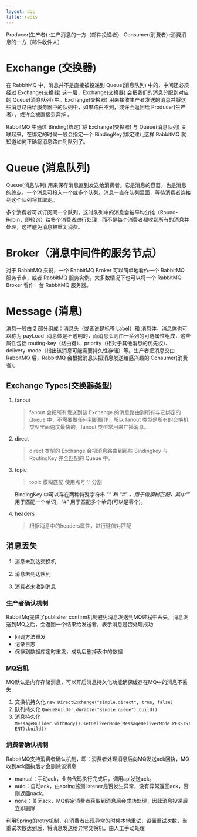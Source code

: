 ```yaml
---
layout: doc
title: redis
---
```


Producer(生产者) :生产消息的一方（邮件投递者）
Consumer(消费者) :消费消息的一方（邮件收件人）

# Exchange (交换器)
在 RabbitMQ 中，消息并不是直接被投递到 Queue(消息队列) 中的，中间还必须经过 Exchange(交换器) 这一层，Exchange(交换器) 会把我们的消息分配到对应的 Queue(消息队列) 中。Exchange(交换器) 用来接收生产者发送的消息并将这些消息路由给服务器中的队列中，如果路由不到，或许会返回给 Producer(生产者) ，或许会被直接丢弃掉 。

RabbitMQ 中通过 Binding(绑定) 将 Exchange(交换器) 与 Queue(消息队列) 关联起来，在绑定的时候一般会指定一个 BindingKey(绑定建) ,这样 RabbitMQ 就知道如何正确将消息路由到队列了。

# Queue (消息队列)
Queue(消息队列) 用来保存消息直到发送给消费者。它是消息的容器，也是消息的终点。一个消息可投入一个或多个队列。消息一直在队列里面，等待消费者连接到这个队列将其取走。

多个消费者可以订阅同一个队列，这时队列中的消息会被平均分摊（Round-Robin，即轮询）给多个消费者进行处理，而不是每个消费者都收到所有的消息并处理，这样避免消息被重复消费。

# Broker（消息中间件的服务节点）
对于 RabbitMQ 来说，一个 RabbitMQ Broker 可以简单地看作一个 RabbitMQ 服务节点，或者 RabbitMQ 服务实例。大多数情况下也可以将一个 RabbitMQ Broker 看作一台 RabbitMQ 服务器。

# Message (消息)
消息一般由 2 部分组成：消息头（或者说是标签 Label）和 消息体。消息体也可以称为 payLoad ,消息体是不透明的，而消息头则由一系列的可选属性组成，这些属性包括 routing-key（路由键）、priority（相对于其他消息的优先权）、delivery-mode（指出该消息可能需要持久性存储）等。生产者把消息交由 RabbitMQ 后，RabbitMQ 会根据消息头把消息发送给感兴趣的 Consumer(消费者)。

## Exchange Types(交换器类型)
1. fanout

    > fanout 会把所有发送到该 Exchange 的消息路由到所有与它绑定的 Queue 中，不需要做任何判断操作，所以 fanout 类型是所有的交换机类型里面速度最快的。fanout 类型常用来广播消息。

2. direct

    > direct 类型的 Exchange 会把消息路由到那些 Bindingkey 与 RoutingKey 完全匹配的 Queue 中。

3. topic

    > topic 模糊匹配 使用点号 ‘.’ 分割

    BindingKey 中可以存在两种特殊字符串 “*” 和 “#” ，用于做模糊匹配，其中“*” 用于匹配一个单词，“#” 用于匹配多个单词(可以是零个)。

4. headers

    > 根据消息中的headers属性，进行键值对匹配

## 消息丢失

1. 消息未到达交换机

2. 消息未到达队列

3. 消费者未收到消息

### 生产者确认机制
RabbitMq提供了publisher confirm机制避免消息发送到MQ过程中丢失。消息发送到MQ之后，会返回一个结果给发送者，表示消息是否处理成功

* 回调方法重发
* 记录日志
* 保存到数据库定时重发，成功后删掉表中的数据

### MQ宕机
MQ默认是内存存储消息，可以开启消息持久化功能确保缓存在MQ中的消息不丢失
1. 交换机持久化 `new DirectExchange("simple.direct", true, false)`
2. 队列持久化 `QueueBuilder.durable("simple.queue").build()`
3. 消息持久化 `MessageBuilder.withBody().setDeliverMode(MessageDeliverMode.PERSISTENT).build()`

### 消费者确认机制
RabbitMQ支持消费者确认机制，即：消费者处理消息后向MQ发送ack回执，MQ收到ack回执后才会删除该消息
* manual：手动ack，业务代码执行完成后，调用api发送ack。
* auto：自动ack，由spring监测listener是否发生异常，没有异常返回ack，否则返回nack。
* none：关闭ack，MQ假定消费者获取到消息后会成功处理，因此消息投递后立即删除

利用Spring的retry机制，在消费者出现异常的时候本地重试，设置重试次数，当重试次数达到后，将消息发送给异常交换机，由人工手动处理

